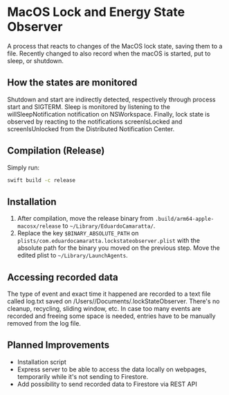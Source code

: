 # MacOS Lock and Energy State Observer

A process that reacts to changes of the MacOS lock state, saving them to a file. Recently changed to also record when the macOS is started, put to sleep, or shutdown.

## How the states are monitored

Shutdown and start are indirectly detected, respectively through process start and SIGTERM. Sleep is monitored by listening to the willSleepNotification notification on NSWorkspace. Finally, lock state is observed by reacting to the notifications screenIsLocked and screenIsUnlocked from the Distributed Notification Center.

## Compilation (Release)

Simply run:
```bash
swift build -c release
```

## Installation

1. After compilation, move the release binary from `.build/arm64-apple-macosx/release` to `~/Library/EduardoCamaratta/`.
2. Replace the key `$BINARY_ABSOLUTE_PATH` on `plists/com.eduardocamaratta.lockstateobserver.plist` with the absolute path for the binary you moved on the previous step. Move the edited plist to `~/Library/LaunchAgents`.

## Accessing recorded data

The type of event and exact time it happened are recorded to a text file called log.txt saved on /Users/<user>/Documents/.lockStateObserver. There's no cleanup, recycling, sliding window, etc. In case too many events are recorded and freeing some space is needed, entries have to be manually removed from the log file.

## Planned Improvements

* Installation script
* Express server to be able to access the data locally on webpages, temporarily while it's not sending to Firestore.
* Add possibility to send recorded data to Firestore via REST API